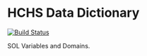 HCHS Data Dictionary
===================

[![Build Status](https://travis-ci.org/sleepepi/hchs-data-dictionary.svg?branch=master)](https://travis-ci.org/sleepepi/hchs-data-dictionary)

SOL Variables and Domains.
